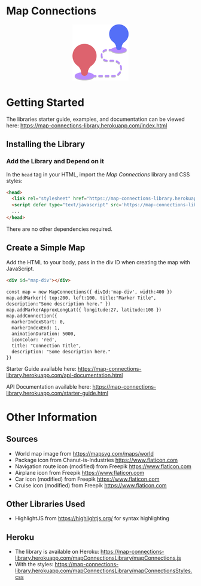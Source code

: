 # Map Connections
<p align="center">
  <a href="https://map-connections-library.herokuapp.com/index.html">
    <img src="./pub/route.png" width=150/>
  </a>
</p>


# Getting Started
The libraries starter guide, examples, and documentation can be viewed here: https://map-connections-library.herokuapp.com/index.html

## Installing the Library
### Add the Library and Depend on it
In the `head` tag in your HTML, import the <i>Map Connections</i> library and CSS styles:
```html
<head>
  <link rel="stylesheet" href="https://map-connections-library.herokuapp.com/mapConnectionsLibrary/mapConnectionsStyles.css">
  <script defer type="text/javascript" src='https://map-connections-library.herokuapp.com/mapConnectionsLibrary/mapConnections.js'></script>
  ...
</head>
```

There are no other dependencies required.

## Create a Simple Map
Add the HTML to your body, pass in the div ID when creating the map with JavaScript.
```html
<div id="map-div"></div>
```
```JS
const map = new MapConnections({ divId:'map-div', width:400 })
map.addMarker({ top:200, left:100, title:"Marker Title", description:"Some description here." })
map.addMarkerApproxLongLat({ longitude:27, latitude:108 })
map.addConnection({
  markerIndexStart: 0,
  markerIndexEnd: 1,
  animationDuration: 5000,
  iconColor: 'red',
  title: "Connection Title",
  description: "Some description here."
})
```
Starter Guide available here: https://map-connections-library.herokuapp.com/api-documentation.html

API Documentation available here: https://map-connections-library.herokuapp.com/starter-guide.html

# Other Information
## Sources
* World map image from https://mapsvg.com/maps/world
* Package icon from Chanut-is-Industries https://www.flaticon.com
* Navigation route icon (modified) from Freepik https://www.flaticon.com
* Airplane icon from Freepik https://www.flaticon.com
* Car icon (modified) from Freepik https://www.flaticon.com
* Cruise icon (modified) from Freepik https://www.flaticon.com

## Other Libraries Used
* HighlightJS from https://highlightjs.org/ for syntax highlighting

## Heroku
* The library is available on Heroku: https://map-connections-library.herokuapp.com/mapConnectionsLibrary/mapConnections.js
* With the styles: https://map-connections-library.herokuapp.com/mapConnectionsLibrary/mapConnectionsStyles.css